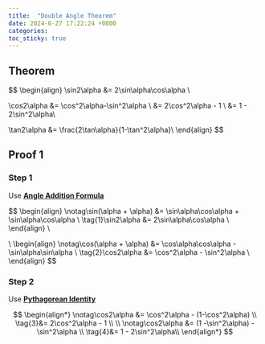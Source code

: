 ```yaml
---
title:  "Double Angle Theorem"
date: 2024-6-27 17:22:24 +0800
categories:
toc_sticky: true
---
```

## Theorem 

$$
\begin{align}
\sin2\alpha &= 2\sin\alpha\cos\alpha \\

\cos2\alpha &= \cos^2\alpha-\sin^2\alpha \\
&= 2\cos^2\alpha - 1 \\ 
&= 1 - 2\sin^2\alpha\\

\tan2\alpha &= \frac{2\tan\alpha}{1-\tan^2\alpha}\\
\end{align}
$$

## Proof 1

### Step 1
 Use [**Angle Addition Formula**](../angle_addition)

$$
\begin{align}
\notag\sin(\alpha + \alpha) &= \sin\alpha\cos\alpha + \sin\alpha\cos\alpha \\
\tag{1}\sin2\alpha &= 2\sin\alpha\cos\alpha \\
\end{align} 
\\


\\
\begin{align}
\notag\cos(\alpha + \alpha) &= \cos\alpha\cos\alpha - \sin\alpha\sin\alpha \\
\tag{2}\cos2\alpha &= \cos^2\alpha - \sin^2\alpha \\
\end{align}
$$

### Step 2
Use [**Pythagorean Identity**](../pythogorean_identity)

$$
\begin{align*}
\notag\cos2\alpha &= \cos^2\alpha - (1-\cos^2\alpha) \\
\tag{3}&= 2\cos^2\alpha - 1 \\ 
\\
\notag\cos2\alpha &= (1 -\sin^2\alpha) - \sin^2\alpha \\
\tag{4}&= 1 - 2\sin^2\alpha\\
\end{align*}
$$

